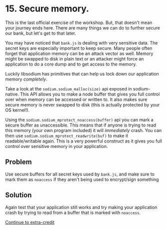 # 15. Secure memory.

This is the last official exercise of the workshop. But, that doesn't mean your journey ends here. There are many things we can do to further secure our bank, but let's get to that later.

You may have noticed that `bank.js` is dealing with very sensitive data. The secret keys are especially important to keep secure. Many people often forget that application memory can be an attack vector as well. Memory might be swapped to disk in plain text or an attacker might force an application to do a core dump and to get access to the memory.

Luckily libsodium has primitives that can help us lock down our application memory *completely*.

Take a look at the `sodium.sodium_malloc(size)` api exposed in sodium-native. This API allows you to make a node buffer that gives you full control over when memory can be accessed or written to. It also makes sure secure memory is never swapped to disk (this is actually protected by your OS kernel!).

Using the `sodium.sodium_mprotect_noaccess(buffer)` api you can mark a secure buffer as unaccessible. This means that if anyone is trying to read this memory (your own program included) it will *immediately* crash. You can then use `sodium.sodium_mprotect_readwrite(buf)` to make it readable/writable again. This is a very powerful construct as it gives you full control over sensitive memory in your application.

## Problem

Use secure buffers for all secret keys used by `bank.js`, and make sure to mark them as `noaccess` if they aren't being used to encrypt/sign something

## Solution

Again test that your application still works and try making your application crash by trying to read from a buffer that is marked with `noaccess`.

[Continue to extra-credit](extra-credit.md)
